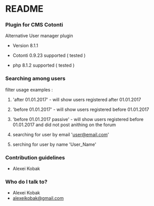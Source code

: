 # README #

### Plugin for CMS Cotonti ###

Alternative User manager plugin

* Version 8.1.1

* Cotonti 0.9.23 supported ( tested )
* php 8.1.2 supported ( tested )

### Searching among users

filter usage examples : 

1) 'after 01.01.2017'   - will show users registered after 01.01.2017
2) 'before 01.01.2017'   - will show users registered before 01.01.2017
3) 'before 01.01.2017 passive'   - will show users registered before 01.01.2017 
    and did not post anithing on the forum

4) searching for user by email 
    'user@email.com'

5) serching for user by name
    'User_Name'


### Contribution guidelines ###

* Alexei Kobak

### Who do I talk to? ###

* Alexei Kobak
* alexeikobak@gmail.com